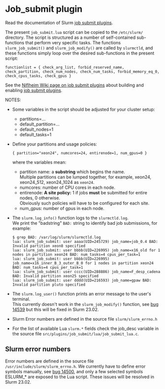 Job_submit plugin
=================

Read the documentation of Slurm [job submit plugins]( https://slurm.schedmd.com/job_submit_plugins.html).

The present ```job_submit.lua``` script can be copied to the ```/etc/slurm/``` directory.
The script is structured as a number of self-contained sub-functions that perform very specific tasks.
The functions ```slurm_job_submit()``` and ```slurm_job_modify()``` are called by ```slurmctld```,
and these functions simply loop over the desired sub-functions in the present script:
```
functionlist = { check_arg_list, forbid_reserved_name, check_partition, check_num_nodes, check_num_tasks, forbid_memory_eq_0, check_cpus_tasks, check_gpus }
```

See the [Niflheim Wiki page on job submit plugins](https://wiki.fysik.dtu.dk/niflheim/Slurm_configuration#job-submit-plugins)
about building and enabling [job submit plugins]( https://slurm.schedmd.com/job_submit_plugins.html).

NOTES:

* Some variables in the script should be adjusted for your cluster setup:

  - partitions=...
  - default_partition=...
  - default_nodes=1
  - default_tasks=1

* Define your partitions and usage policies:
  ```
  { partition="xeon24", numcores=24, entirenode=1, num_gpus=0 }
  ```
  where the variables mean:

  - partition name: a **substring** which begins the name.   
    Multiple partitions can be lumped together, for example, xeon24, xeon24_512, xeon24_1024 as ```xeon24```.
  - numcores: number of CPU cores in each node.
  - entirenode: **A site policy:** 1 if jobs **must** be submitted for entire nodes, 0 otherwise.   
    Obviously such policies will have to be configured for each site.
  - num_gpus: number of gpus in each node.


* The ```slurm.log_info()``` function logs to the ```slurmctld.log```.   
  We print the "badstring" ```BAD:``` string to identify bad job submissions, for example:
  ```
  $ grep BAD: /var/log/slurm/slurmctld.log
  lua: slurm_job_submit: user aaaa(UID=245729) job_name=job_0.4 BAD: Invalid partition xeon8 specified
  lua: slurm_job_submit: user bbbb(UID=226995) job_name=x16_old for 1 nodes in partition xeon24 BAD: num_tasks=4 cpus_per_task=1
  lua: slurm_job_submit: user bbbb(UID=226995) job_name=x16_inner_B_3_outer_B_0 for 1 nodes in partition xeon24 BAD: num_tasks=4 cpus_per_task=1
  lua: slurm_job_submit: user cccc(UID=288886) job_name=F_desp_cadena BAD: Invalid partition xeon25 specified
  lua: slurm_job_submit: user dddd(UID=216593) job_name=gpaw BAD: Invalid partition pluto specified

  ```


* The ```slurm.log_user()``` function prints an error message to the user's terminal.    
  This currently doesn't work in the ```slurm_job_modify()``` function, 
  see [bug 14539](https://bugs.schedmd.com/show_bug.cgi?id=14539) but this will be fixed in Slurm 23.02.
* Slurm Error numbers are defined in the source file ```slurm/slurm_errno.h```
* For the list of available Lua ```slurm.*``` fields check the job_desc variable in the source file
  ```src/plugins/job_submit/lua/job_submit_lua.c```.

Slurm error numbers
---------------------

Error numbers are defined in the source file ```/usr/include/slurm/slurm_errno.h```.
We currently have to define error symbols manually, see [bug 14500](https://bugs.schedmd.com/show_bug.cgi?id=14500),
and only a few selected symbols ESLURM_* are exposed to the Lua script.
These issues will be resolved in Slurm 23.02.
